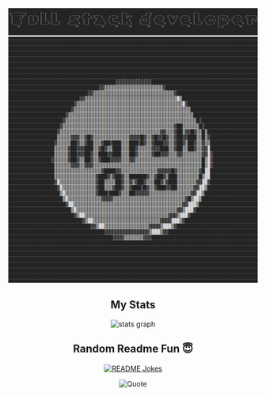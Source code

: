 <div align="center">
  <img src="1.png">
  <img src="2.png">

  
</div>

<h2 align="center">My Stats</h2>


<div align="center">
  <img src="http://github-profile-summary-cards.vercel.app/api/cards/profile-details?username=oza95&theme=bear" width=750  alt="stats graph"/>

</div>
<div align="center">
  <h2>Random Readme Fun 😇</h2>
  <a href="https://readme-jokes.vercel.app"><img align="center" src="https://readme-jokes.vercel.app/api" alt="README Jokes"></a>
  
  ![Quote](https://github-readme-quotes-bay.vercel.app/quote?theme=dracula&animation=grow_out_in&layout=churchill&font=default&fontColor=gold&bgColor=black)
  
</div>

